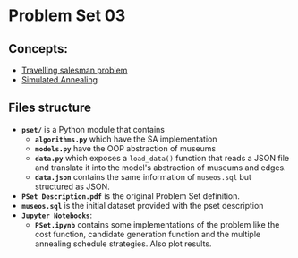 # Problem Set 03

## Concepts:

* [Travelling salesman problem](https://en.wikipedia.org/wiki/Travelling_salesman_problem)
* [Simulated Annealing](https://en.wikipedia.org/wiki/Simulated_annealing)

## Files structure

* **`pset/`** is a Python module that contains
    * **`algorithms.py`** which have the SA implementation
    * **`models.py`** have the OOP abstraction of museums
    * **`data.py`** which exposes a `load_data()` function that reads a JSON file and translate it into the model's abstraction of museums and edges.
    * **`data.json`** contains the same information of `museos.sql` but
    structured as JSON.
* **`PSet Description.pdf`** is the original Problem Set definition.
* **`museos.sql`** is the initial dataset provided with the pset description
* **`Jupyter Notebooks`**:
    * **`PSet.ipynb`** contains some implementations of the problem
    like the cost function, candidate generation function and the multiple annealing schedule strategies. Also plot results.
